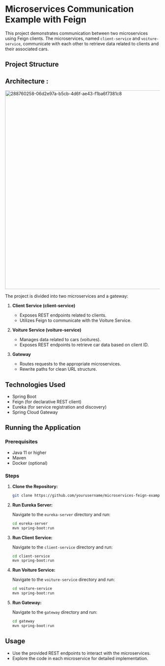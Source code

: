 # Microservices Communication Example with Feign

This project demonstrates communication between two microservices using Feign clients. The microservices, named `client-service` and `voiture-service`, communicate with each other to retrieve data related to clients and their associated cars.

## Project Structure
## Architecture :
<img width="645" alt="288760258-06d2e97a-b5cb-4d6f-ae43-f1ba6f7381c8" src="https://github.com/akramfgr/microservices_feignCommunication/assets/101585977/e6e4006c-57ab-4bf1-9632-8a7aac8220a8">

The project is divided into two microservices and a gateway:

1. **Client Service (client-service)**
   - Exposes REST endpoints related to clients.
   - Utilizes Feign to communicate with the Voiture Service.

2. **Voiture Service (voiture-service)**
   - Manages data related to cars (voitures).
   - Exposes REST endpoints to retrieve car data based on client ID.

3. **Gateway**
   - Routes requests to the appropriate microservices.
   - Rewrite paths for clean URL structure.

## Technologies Used

- Spring Boot
- Feign (for declarative REST client)
- Eureka (for service registration and discovery)
- Spring Cloud Gateway

## Running the Application

### Prerequisites

- Java 11 or higher
- Maven
- Docker (optional)

### Steps

1. **Clone the Repository:**

    ```bash
    git clone https://github.com/yourusername/microservices-feign-example.git
    ```

2. **Run Eureka Server:**

    Navigate to the `eureka-server` directory and run:

    ```bash
    cd eureka-server
    mvn spring-boot:run
    ```

3. **Run Client Service:**

    Navigate to the `client-service` directory and run:

    ```bash
    cd client-service
    mvn spring-boot:run
    ```

4. **Run Voiture Service:**

    Navigate to the `voiture-service` directory and run:

    ```bash
    cd voiture-service
    mvn spring-boot:run
    ```

5. **Run Gateway:**

    Navigate to the `gateway` directory and run:

    ```bash
    cd gateway
    mvn spring-boot:run
    ```


## Usage

- Use the provided REST endpoints to interact with the microservices.
- Explore the code in each microservice for detailed implementation.

